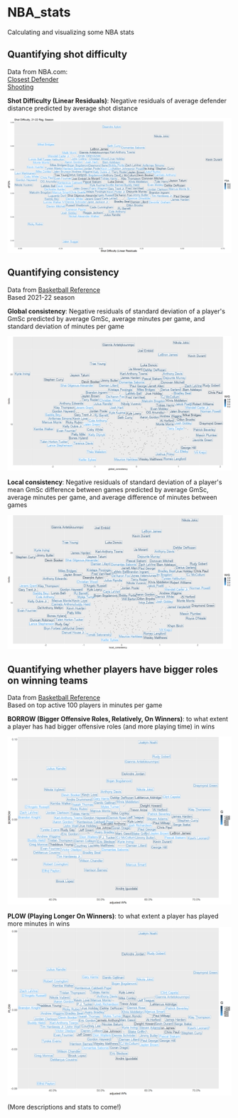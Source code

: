# NBA_stats
Calculating and visualizing some NBA stats

## Quantifying shot difficulty
Data from NBA.com: <br>
[Closest Defender](https://www.nba.com/stats/players/shots-closest-defender)  <br>
[Shooting](https://www.nba.com/stats/players/shooting) <br>

**Shot Difficulty (Linear Residuals)**: Negative residuals of average defender distance predicted by average shot distance

![This is an image](https://raw.githubusercontent.com/sheng-fu/NBA_stats/main/shot_difficulty.png)


## Quantifying consistency
Data from [Basketball Reference](https://www.basketball-reference.com/) <br>
Based 2021-22 season 

**Global consistency**: Negative residuals of standard deviation of a player's GmSc  predicted by average GmSc, average minutes per game, and standard deviation of minutes per game

![This is an image](https://raw.githubusercontent.com/sheng-fu/NBA_stats/main/consistency_glob_2022.png)

**Local consistency**: Negative residuals of standard deviation of a player's mean GmSc difference between games predicted by average GmSc, average minutes per game, and average difference of minutes between games

![This is an image](https://raw.githubusercontent.com/sheng-fu/NBA_stats/main/consistency_loc_2022.png)


## Quantifying whether players have bigger roles on winning teams
Data from [Basketball Reference](https://www.basketball-reference.com/) <br>
Based on top active 100 players in minutes per game

**BORROW (Bigger Offensive Roles, Relatively, On Winners)**: 
to what extent a player has had bigger offensive roles (and more playing time) in wins <br>

![This is an image](https://raw.githubusercontent.com/sheng-fu/NBA_stats/main/BORROW.png)

**PLOW (Playing Longer On Winners)**: 
to what extent a player has played more minutes in wins
![This is an image](https://raw.githubusercontent.com/sheng-fu/NBA_stats/main/PLOW.png)



(More descriptions and stats to come!)
